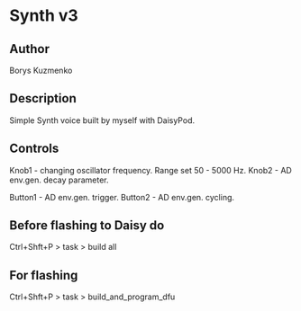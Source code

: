 # Synth v3

## Author

Borys Kuzmenko

## Description
Simple Synth voice built by myself with DaisyPod.


## Controls
Knob1 - changing oscillator frequency. Range set 50 - 5000 Hz.
Knob2 - AD env.gen. decay parameter.

Button1 - AD env.gen. trigger.
Button2 - AD env.gen. cycling.

## Before flashing to Daisy do
Ctrl+Shft+P > task > build all

## For flashing 
Ctrl+Shft+P > task > build_and_program_dfu



